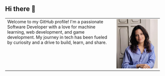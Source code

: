 ## Hi there 👋
<table>
  <tr>
    <td style="vertical-align: top;" width="70%">
      Welcome to my GitHub profile! I'm a passionate Software Developer with a love for machine learning, web development, and game development. My journey in tech has been fueled by curiosity and a drive to build, learn, and share.
    </td>
    <td style="padding-left: 10px;" width="35%">
      <img src="SARAA.jpg" />
    </td>
  </tr>
</table>


<!--
**Penorkaa/Penorkaa** is a ✨ _special_ ✨ repository because its `README.md` (this file) appears on your GitHub profile.

Here are some ideas to get you started:

- 🔭 I’m currently working on ...
- 🌱 I’m currently learning ...
- 👯 I’m looking to collaborate on ...
- 🤔 I’m looking for help with ...
- 💬 Ask me about ...
- 📫 How to reach me: ...
- 😄 Pronouns: ...
- ⚡ Fun fact: ...
-->
